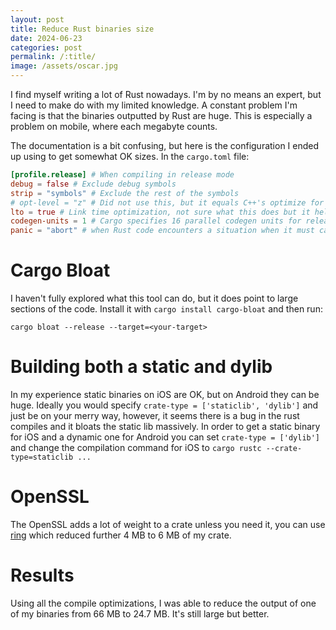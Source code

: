```yaml
---
layout: post
title: Reduce Rust binaries size
date: 2024-06-23
categories: post
permalink: /:title/
image: /assets/oscar.jpg
---
```


I find myself writing a lot of Rust nowadays. I'm by no means an expert, but I need to make do with my limited knowledge. A constant problem I'm facing is that the binaries outputted by Rust are huge. This is especially a problem on mobile, where each megabyte counts.

The documentation is a bit confusing, but here is the configuration I ended up using to get somewhat OK sizes. In the `cargo.toml` file:

```toml
[profile.release] # When compiling in release mode
debug = false # Exclude debug symbols
strip = "symbols" # Exclude the rest of the symbols
# opt-level = "z" # Did not use this, but it equals C++'s optimize for size (O3?)
lto = true # Link time optimization, not sure what this does but it helps reduce the size
codegen-units = 1 # Cargo specifies 16 parallel codegen units for release builds. This improves compile times, but prevents some optimizations.
panic = "abort" # when Rust code encounters a situation when it must call panic!(), it unwinds the stack and produces a helpful backtrace. The unwinding code, however, does require extra binary size. rustc can be instructed to abort immediately rather than unwind, which removes the need for this extra unwinding code.
```

# Cargo Bloat

I haven't fully explored what this tool can do, but it does point to large sections of the code. Install it with `cargo install cargo-bloat` and then run:

```
cargo bloat --release --target=<your-target>
```

# Building both a static and dylib

In my experience static binaries on iOS are OK, but on Android they can be huge. Ideally you would specify `crate-type = ['staticlib', 'dylib']` and just be on your merry way, however, it seems there is a bug in the rust compiles and it bloats the static lib massively. In order to get a static binary for iOS and a dynamic one for Android you can set `crate-type = ['dylib']` and change the compilation command for iOS to `cargo rustc --crate-type=staticlib ...`

# OpenSSL

The OpenSSL adds a lot of weight to a crate unless you need it, you can use [ring](https://crates.io/crates/ring) which reduced further 4 MB to 6 MB of my crate.

# Results

Using all the compile optimizations, I was able to reduce the output of one of my binaries from 66 MB to 24.7 MB. It's still large but better.
